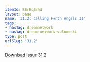 ```yaml
---
itemId: ESrEqSrhd
layout: page
name: '31.2: Calling Forth Angels II'
tags:
- hasTag: dreamnetwork
- hasTag: dream-network-volume-31
type: post
urlSlug: '31.2'
---
```

<a href="files/pdfs/Volume_31/31.2_angels_II.pdf" download="">Download issue 31.2</a>